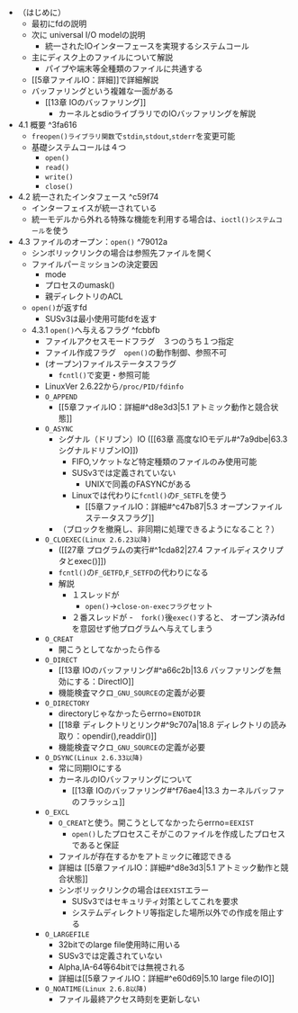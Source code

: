 - （はじめに）
	- 最初にfdの説明
	- 次に universal I/O modelの説明
		- 統一されたIOインターフェースを実現するシステムコール
	- 主にディスク上のファイルについて解説
		- パイプや端末等全種類のファイルに共通する
	- [[5章ファイルIO：詳細]]で詳細解説
	- バッファリングという複雑な一面がある
		- [[13章 IOのバッファリング]]
			- カーネルとsdioライブラリでのIOバッファリングを解説
- 4.1 概要 ^3fa616
	- `freopen()ライブラリ関数`で`stdin`,`stdout`,`stderr`を変更可能
	- 基礎システムコールは４つ
		- `open()`
		- `read()`
		- `write()`
		- `close()`
- 4.2 統一されたインタフェース ^c59f74
	- インターフェイスが統一されている
	- 統一モデルから外れる特殊な機能を利用する場合は、`ioctl()システムコール`を使う
- 4.3 ファイルのオープン：`open()` ^79012a
	- シンボリックリンクの場合は参照先ファイルを開く
	- ファイルパーミッションの決定要因
		- mode
		- プロセスのumask()
		- 親ディレクトリのACL
	- `open()`が返すfd
		- SUSv3は最小使用可能fdを返す
	- 4.3.1 `open()`へ与えるフラグ ^fcbbfb
		- ファイルアクセスモードフラグ　３つのうち１つ指定
		- ファイル作成フラグ　`open()`の動作制御、参照不可
		- (オープン)ファイルステータスフラグ
			- `fcntl()`で変更・参照可能
		- LinuxVer 2.6.22から`/proc/PID/fdinfo`
		- `O_APPEND`
			- [[5章ファイルIO：詳細#^d8e3d3|5.1 アトミック動作と競合状態]]
		- `O_ASYNC`
			- シグナル（ドリブン）IO ([[63章 高度なIOモデル#^7a9dbe|63.3シグナルドリブンIO]])
				- FIFO,ソケットなど特定種類のファイルのみ使用可能
				- SUSv3では定義されていない
					- UNIXで同義のFASYNCがある
				- Linuxでは代わりに`fcntl()`の`F_SETFL`を使う
					- [[5章ファイルIO：詳細#^c47b87|5.3 オープンファイルステータスフラグ]]
			- （ブロックを撤廃し、非同期に処理できるようになること？）
		- `O_CLOEXEC(Linux 2.6.23以降)`
			- ([[27章 プログラムの実行#^1cda82|27.4 ファイルディスクリプタとexec()]])
			- `fcntl()`の`F_GETFD`,`F_SETFD`の代わりになる
			- 解説
				- １スレッドが
					- `open()`->`close-on-execフラグ`セット
				- ２番スレッドが
					-　`fork()`後`exec()`すると、
				オープン済みfdを意図せず他プログラムへ与えてしまう
		- `O_CREAT`
			- 開こうとしてなかったら作る
		- `O_DIRECT`
			- [[13章 IOのバッファリング#^a66c2b|13.6 バッファリングを無効にする：DirectIO]]
			- 機能検査マクロ`_GNU_SOURCE`の定義が必要
		- `O_DIRECTORY`
			- directoryじゃなかったらerrno=`ENOTDIR`
			- [[18章 ディレクトリとリンク#^9c707a|18.8 ディレクトリの読み取り：opendir(),readdir()]]
			- 機能検査マクロ`_GNU_SOURCE`の定義が必要
		- `O_DSYNC(Linux 2.6.33以降)`
			- 常に同期IOにする
			- カーネルのIOバッファリングについて
				- [[13章 IOのバッファリング#^f76ae4|13.3 カーネルバッファのフラッシュ]]
		- `O_EXCL`
			- `O_CREAT`と使う。開こうとしてなかったらerrno=`EEXIST`
				- `open()`したプロセスこそがこのファイルを作成したプロセスであると保証
			- ファイルが存在するかをアトミックに確認できる
			- 詳細は [[5章ファイルIO：詳細#^d8e3d3|5.1 アトミック動作と競合状態]]
			- シンボリックリンクの場合は`EEXIST`エラー
				- SUSv3ではセキュリティ対策としてこれを要求
				- システムディレクトリ等指定した場所以外での作成を阻止する
		- `O_LARGEFILE`
			- 32bitでのlarge file使用時に用いる
			- SUSv3では定義されていない
			- Alpha,IA-64等64bitでは無視される
			- 詳細は[[5章ファイルIO：詳細#^e60d69|5.10 large fileのIO]]
		- `O_NOATIME(Linux 2.6.8以降)`
			- ファイル最終アクセス時刻を更新しない